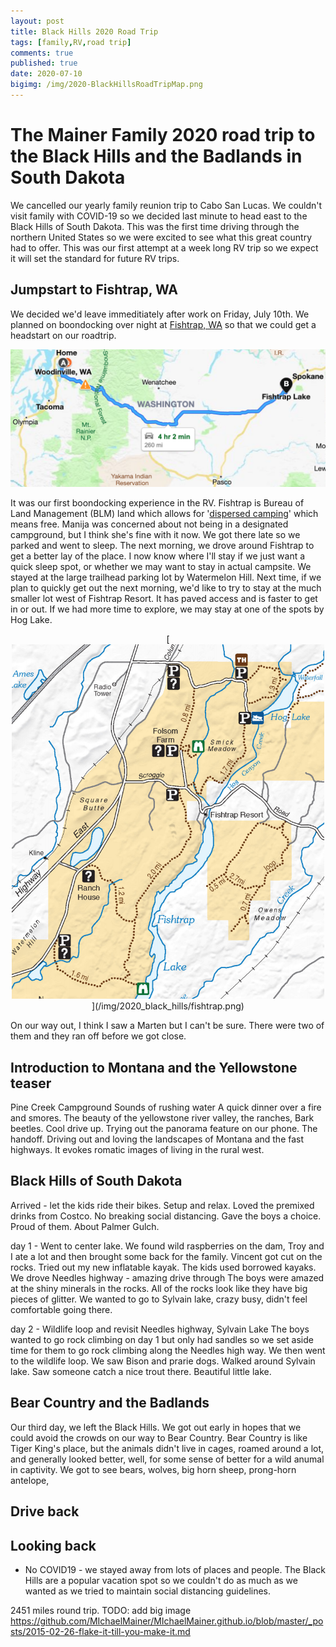 ```yaml
---
layout: post
title: Black Hills 2020 Road Trip
tags: [family,RV,road trip]
comments: true
published: true
date: 2020-07-10
bigimg: /img/2020-BlackHillsRoadTripMap.png
---
```


# The Mainer Family 2020 road trip to the Black Hills and the Badlands in South Dakota

We cancelled our yearly family reunion trip to Cabo San Lucas. We couldn't visit family with COVID-19 so we decided last minute to head east to the Black Hills
of South Dakota. This was the first time driving through the northern United States so we were excited to see what this great country had to offer. This was our 
first attempt at a week long RV trip so we expect it will set the standard for future RV trips. 

## Jumpstart to Fishtrap, WA

We decided we'd leave immeditiately after work on Friday, July 10th. We planned on boondocking over night at [Fishtrap, WA](https://www.blm.gov/visit/fishtrap-recreation-area) so that we could get a headstart on our roadtrip. 

![fishtrap drive](/img/2020_black_hills/2020_drive_fishtrap.png)

It was our first boondocking experience in the RV. Fishtrap is Bureau of Land Management (BLM) land which allows for 
'[dispersed camping](https://www.blm.gov/programs/recreation/camping)' which means free. Manija was concerned about not being in a designated campground, but I think she's fine with it now. We got there late so we parked and went to sleep. The next morning, we drove around Fishtrap to get a better lay of the place. I now know where I'll stay if we just want a quick sleep spot, or whether we may want to stay in actual campsite. We stayed at the large trailhead parking lot by Watermelon Hill. Next time, if we plan to quickly get out the next morning, we'd like to try to stay at the much smaller lot west of Fishtrap Resort. It has paved access and is faster to get in or out. If we had more time to explore, we may stay at one of the spots by Hog Lake.

<p style="text-align:center;">
[<img src="/img/2020_black_hills/fishtrap.png" width="500"/>](/img/2020_black_hills/fishtrap.png)
</p>

On our way out, I think I saw a Marten but I can't be sure. There were two of them and they ran off before we got close. 

## Introduction to Montana and the Yellowstone teaser



Pine Creek Campground
Sounds of rushing water
A quick dinner over a fire and smores.
The beauty of the yellowstone river valley, the ranches, 
Bark beetles.
Cool drive up.
Trying out the panorama feature on our phone. The handoff.
Driving out and loving the landscapes of Montana and the fast highways. It evokes romatic images of living in the rural west.

## Black Hills of South Dakota

Arrived - let the kids ride their bikes. Setup and relax. Loved the premixed drinks from Costco. 
No breaking social distancing. Gave the boys a choice. Proud of them.
About Palmer Gulch.

day 1 - Went to center lake.
We found wild raspberries on the dam, Troy and I ate a lot and then brought some back for the family.
Vincent got cut on the rocks.
Tried out my new inflatable kayak. The kids used borrowed kayaks.
We drove Needles highway - amazing drive through 
The boys were amazed at the shiny minerals in the rocks. All of the rocks look like they have big pieces of glitter.
We wanted to go to Sylvain lake, crazy busy, didn't feel comfortable going there.

day 2 - Wildlife loop and revisit Needles highway, Sylvain Lake
The boys wanted to go rock climbing on day 1 but only had sandles so we set aside time for them to go rock climbing along the Needles high way.
We then went to the wildlife loop. We saw Bison and prarie dogs. 
Walked around Sylvain lake. Saw someone catch a nice trout there. Beautiful little lake. 

## Bear Country and the Badlands

Our third day, we left the Black Hills. We got out early in hopes that we could avoid the crowds on our way to Bear Country. Bear Country is like Tiger King's place, but the animals didn't live in cages, roamed around a lot, and generally looked better, well, for some sense of better for a wild anumal in captivity. We got to see bears, wolves, big horn sheep, prong-horn antelope, 

## Drive back

## Looking back
- No COVID19 - we stayed away from lots of places and people. The Black Hills are a popular vacation spot so we couldn't do as much as we wanted
as we tried to maintain social distancing guidelines.



2451 miles round trip. 
TODO: add big image https://github.com/MIchaelMainer/MIchaelMainer.github.io/blob/master/_posts/2015-02-26-flake-it-till-you-make-it.md
